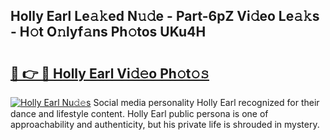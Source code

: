 ## Holly Earl Le𝚊𝚔ed N𝚞𝚍e - Part-6pZ Vi𝚍eo Le𝚊𝚔s - H𝚘t O𝚗lyf𝚊ns Ph𝚘tos UKu4H

# <h2><a href="http://hfcypai.feru.top/?c=Holly+Earl">🔗 👉 🔴 Holly Earl Vi𝚍𝚎o Ph𝚘t𝚘𝚜</a></h2>

[![Holly Earl Nu𝚍𝚎s](https://i.imgur.com/0TWrTi3.gif)](http://hfcypai.feru.top/?c=Holly+Earl)
Social media personality Holly Earl recognized for their dance and lifestyle content. Holly Earl public persona is one of approachability and authenticity, but his private life is shrouded in mystery. 
